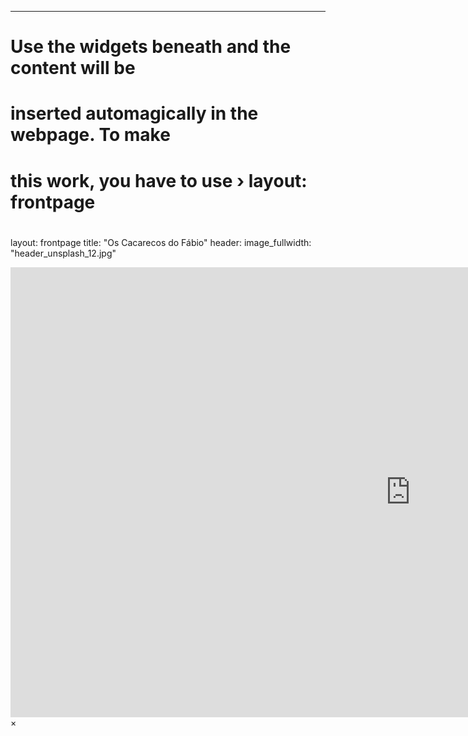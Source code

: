 ---
#
# Use the widgets beneath and the content will be
# inserted automagically in the webpage. To make
# this work, you have to use › layout: frontpage
#
layout: frontpage
title: "Os Cacarecos do Fábio"
header:
   image_fullwidth: "header_unsplash_12.jpg"
<!-- widget-1: -->
<!--     title: "Blog & Portfolio" -->
<!--     url: 'http://phlow.github.io/feeling-responsive/blog/' -->
<!--     text: 'Every good portfolio website has a blog with fresh news, thoughts and develop&shy;ments of your activities. <em>Feeling Responsive</em> offers you a fully functional blog with an archive page to give readers a quick overview of all your posts.' -->
<!--     image: unsplash_9-302x182.jpg -->
<!-- widget-2: -->
<!--     title: "Why use this theme?" -->
<!--     url: 'http://phlow.github.io/feeling-responsive/info/' -->
<!--     text: '<em>Feeling Responsive</em> is heavily customizable.<br>1. Language-Support :)<br>2. Optimized for speed and it&#39;s responsive.<br>3. Built on <a href="http://foundation.zurb.com/">Foundation Framework</a>.<br>4. Seven different Headers.<br>5. Customizable navigation, footer,...' -->
<!--     video: '<a href="#" data-reveal-id="videoModal"><img src="http://phlow.github.io/feeling-responsive/images/start-video-feeling-responsive-302x182.jpg" width="302" height="182" alt=""></a>' -->
<!-- widget-3: -->
<!--     title: "Download Theme" -->
<!--     url: 'https://github.com/Phlow/feeling-responsive' -->
<!--     text: '<em>Feeling Responsive</em> is totally free and licensed under the MIT License. Make it your own and do with it what you want. Grab your copy or clone it at GitHub and start your website with it. Then tell me via Twitter <a href="http://twitter.com/phlow">@phlow</a>.' -->
<!--     image: github-303x182.jpg -->
<!-- --- -->


<div id="videoModal" class="reveal-modal large" data-reveal="">
  <div class="flex-video widescreen vimeo" style="display: block;">
    <iframe width="1280" height="720" src="https://www.youtube.com/embed/3b5zCFSmVvU" frameborder="0" allowfullscreen></iframe>
  </div>
  <a class="close-reveal-modal">&#215;</a>
</div>
